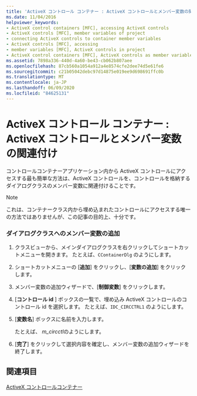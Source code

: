 ```yaml
---
title: 'ActiveX コントロール コンテナー : ActiveX コントロールとメンバー変数の関連付け'
ms.date: 11/04/2016
helpviewer_keywords:
- ActiveX control containers [MFC], accessing ActiveX controls
- ActiveX controls [MFC], member variables of project
- connecting ActiveX controls to container member variables
- ActiveX controls [MFC], accessing
- member variables [MFC], ActiveX controls in project
- ActiveX control containers [MFC], ActiveX controls as member variables
ms.assetid: 7898a336-440d-4a60-be43-cb062b807aee
ms.openlocfilehash: 87cb560a1054a912a4e8574cfe2dee74d5e61fe6
ms.sourcegitcommit: c21b05042debc97d14875e019ee9d698691ffc0b
ms.translationtype: MT
ms.contentlocale: ja-JP
ms.lasthandoff: 06/09/2020
ms.locfileid: "84625131"
---
```

# <a name="activex-control-containers-connecting-an-activex-control-to-a-member-variable"></a>ActiveX コントロール コンテナー : ActiveX コントロールとメンバー変数の関連付け

コントロールコンテナーアプリケーション内から ActiveX コントロールにアクセスする最も簡単な方法は、ActiveX コントロールを、コントロールを格納するダイアログクラスのメンバー変数に関連付けることです。

> [!NOTE]
> これは、コンテナークラス内から埋め込まれたコントロールにアクセスする唯一の方法ではありませんが、この記事の目的上、十分です。

### <a name="adding-a-member-variable-to-the-dialog-class"></a>ダイアログクラスへのメンバー変数の追加

1. クラスビューから、メインダイアログクラスを右クリックしてショートカットメニューを開きます。 たとえば、`CContainerDlg` のようにします。

1. ショートカットメニューの [**追加**] をクリックし、[**変数の追加**] をクリックします。

1. メンバー変数の追加ウィザードで、[**制御変数**] をクリックします。

1. [**コントロール id** ] ボックスの一覧で、埋め込み ActiveX コントロールのコントロール id を選択します。 たとえば、`IDC_CIRCCTRL1` のようにします。

1. [**変数名**] ボックスに名前を入力します。

   たとえば、 *m_circctl*のようにします。

1. [**完了**] をクリックして選択内容を確定し、メンバー変数の追加ウィザードを終了します。

## <a name="see-also"></a>関連項目

[ActiveX コントロールコンテナー](activex-control-containers.md)
